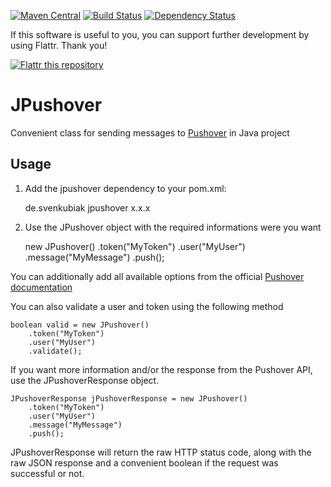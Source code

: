 [![Maven Central](https://maven-badges.herokuapp.com/maven-central/de.svenkubiak/jpushover/badge.svg)](https://maven-badges.herokuapp.com/maven-central/de.svenkubiak/jpushover)
[![Build Status](https://secure.travis-ci.org/svenkubiak/JPushover.png?branch=master)](http://travis-ci.org/svenkubiak/JPushover)
[![Dependency Status](https://www.versioneye.com/user/projects/54dcba12c1bbbd9bd700051a/badge.svg?style=flat)](https://www.versioneye.com/user/projects/54dcba12c1bbbd9bd700051a)

If this software is useful to you, you can support further development by using Flattr. Thank you!

[![Flattr this repository](http://api.flattr.com/button/flattr-badge-large.png)](https://flattr.com/submit/auto?user_id=svenkubiak&url=https://github.com/svenkubiak/JPushover&title=JPushover&language=en&tags=github&category=software)


JPushover
================

Convenient class for sending messages to [Pushover][1] in Java project

Usage
------------------

1) Add the jpushover dependency to your pom.xml:

    <dependency>
        <groupId>de.svenkubiak</groupId>
        <artifactId>jpushover</artifactId>
        <version>x.x.x</version>
    </dependency>

2) Use the JPushover object with the required informations were you want

	new JPushover()
		.token("MyToken")
		.user("MyUser")
		.message("MyMessage")
		.push();
		
You can additionally add all available options from the official [Pushover documentation][2]	

You can also validate a user and token using the following method

	boolean valid = new JPushover()
		.token("MyToken")
		.user("MyUser")
		.validate();
		
If you want more information and/or the response from the Pushover API, use the JPushoverResponse object.

	JPushoverResponse jPushoverResponse = new JPushover()
		.token("MyToken")
		.user("MyUser")
		.message("MyMessage")
		.push();
		
JPushoverResponse will return the raw HTTP status code, along with the raw JSON response and a convenient boolean if the request was successful or not.	

[1]: https://pushover.net
[2]: https://pushover.net/api